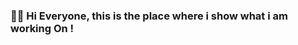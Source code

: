 ### 👋👋 Hi Everyone, this is the place where i show what i am working On !

<!--
**Bet06sari/Bet06sari** is a ✨ _special_ ✨ repository because its `README.md` (this file) appears on your GitHub profile.

Here are some ideas to get you started:

- 🔭 I’m currently working on ... C#
- 🌱 I’m currently learning ... Game Development
- 💬 Ask me about ... anything
- 📫 How to reach me: ... [Linkedin Profile] (https://www.linkedin.com/in/betülsari/)
- ⚡ Fun fact: ... Games
-->
